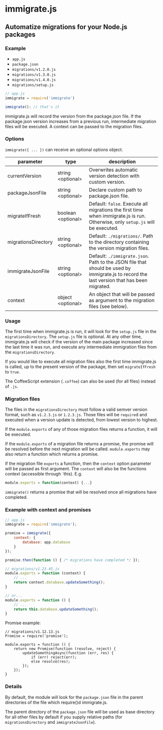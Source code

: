 # immigrate.js
## Automatize migrations for your Node.js packages

### Example
- `app.js`
- `package.json`
- `migrations/v1.2.0.js`
- `migrations/v1.3.0.js`
- `migrations/v1.4.0.js`
- `migrations/setup.js`

```js
// app.js
immigrate = require('immigrate')

immigrate(); // that's it
```

immigrate.js will record the version from the package.json file. If the package.json version increases from a previous run, intermediate migration files will be executed. A context can be passed to the migration files.

### Options

`immigrate({ ... })` can receive an optional options object.

parameter           | type                 | description
-----               | -----                | -----
currentVersion      | string \<optional\>  | Overwrites automatic version detection with custom version.
packageJsonFile     | string \<optional\>  | Declare custom path to package.json file.
migrateIfFresh      | boolean \<optional\> | Default: `false`. Execute all migrations the first time when immigrate.js is run. Otherwise, only `setup.js` will be executed.
migrationsDirectory | string \<optional\>  | Default: `./migrations/`. Path to the directory containing the version migration files.
immigrateJsonFile   | string \<optional\>  | Default: `./immigrate.json`. Path to the JSON file that should be used by immigrate.js to record the last version that has been migrated.
context             | object \<optional\>  | An object that will be passed as argument to the migration files (see below).


### Usage
The first time when immigrate.js is run, it will look for the `setup.js` file in the `migrationsDirectory`. The `setup.js` file is optional. At any other time, immigrate.js will check if the version of the main package increased since the last time it was run, and execute any intermediate immigration files from the `migrationsDirectory`.

If you would like to execute all migration files also the first time immigrate.js is called, up to the present version of the package, then set `migrateIfFresh` to `true`.

The CoffeeScript extension (`.coffee`) can also be used (for all files) instead of `.js`.

### Migration files
The files in the `migrationsDirectory` must follow a valid semver version format, such as `v1.2.3.js` or `1.2.3.js`. Those files will be `require`d and executed when a version update is detected, from lowest version to highest.

If the `module.exports` of any of those migration files returns a function, it will be executed.

If the `module.exports` of a migration file returns a promise, the promise will be resolved before the next migration will be called. `module.exports` may also return a function which returns a promise.

If the migration file `exports` a function, then the `context` option parameter will be passed as first argument. The `context` will also be the functions context (accessible through `this). E.g.

```js
module.exports = function(context) {...}
```

`immigrate()` returns a promise that will be resolved once all migrations have completed.

### Example with context and promises

```js
// app.js
immigrate = require('immigrate');

promise = immigrate({
	context: {
		database: app.database
	}
});

promise.then(function () { /* migrations have completed */ });
```

```js
// migrations/v1.23.45.js
module.exports = function (context) {
	// ...
	return context.database.updateSomething();
}

// or...
module.exports = function () {
	// ...
	return this.database.updateSomething();
}

```

Promise example:
```
// migrations/v1.12.13.js
Promise = require('promise');

module.exports = function () {
	return new Promise(function (resolve, reject) {
		updateSomethingAsync(function (err, res) {
			if (err) reject(err);
			else resolve(res);
		});
	});
}
```

### Details
By default, the module will look for the `package.json` file in the parent directories of the file which require()d immigrate.js.

The parent directory of the `package.json` file will be used as base directory for all other files by default if you supply relative paths (for `migrationsDirectory` and `immigrateJsonFile`).


